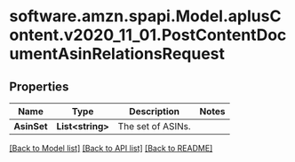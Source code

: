 # software.amzn.spapi.Model.aplusContent.v2020_11_01.PostContentDocumentAsinRelationsRequest

## Properties

Name | Type | Description | Notes
------------ | ------------- | ------------- | -------------
**AsinSet** | **List&lt;string&gt;** | The set of ASINs. | 

[[Back to Model list]](../README.md#documentation-for-models) [[Back to API list]](../README.md#documentation-for-api-endpoints) [[Back to README]](../README.md)

